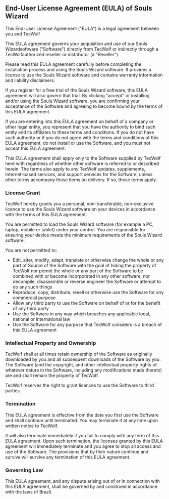﻿## End-User License Agreement (EULA) of  Souls Wizard

This End-User License Agreement ("EULA") is a legal agreement between you and  TecWolf

This EULA agreement governs your acquisition and use of our  Souls Wizardsoftware ("Software") directly from  TecWolf  or indirectly through a  TecWolfauthorized reseller or distributor (a "Reseller").

Please read this EULA agreement carefully before completing the installation process and using the  Souls Wizard  software. It provides a license to use the  Souls Wizard  software and contains warranty information and liability disclaimers.

If you register for a free trial of the  Souls Wizard  software, this EULA agreement will also govern that trial. By clicking "accept" or installing and/or using the  Souls Wizard  software, you are confirming your acceptance of the Software and agreeing to become bound by the terms of this EULA agreement.

If you are entering into this EULA agreement on behalf of a company or other legal entity, you represent that you have the authority to bind such entity and its affiliates to these terms and conditions. If you do not have such authority or if you do not agree with the terms and conditions of this EULA agreement, do not install or use the Software, and you must not accept this EULA agreement.

This EULA agreement shall apply only to the Software supplied by  TecWolf  here with regardless of whether other software is referred to or described herein. The terms also apply to any  TecWolf  updates, supplements, Internet-based services, and support services for the Software, unless other terms accompany those items on delivery. If so, those terms apply. 

### License Grant

TecWolf  hereby grants you a personal, non-transferable, non-exclusive licence to use the  Souls Wizard  software on your devices in accordance with the terms of this EULA agreement.

You are permitted to load the  Souls Wizard  software (for example a PC, laptop, mobile or tablet) under your control. You are responsible for ensuring your device meets the minimum requirements of the  Souls Wizard  software.

You are not permitted to:

-   Edit, alter, modify, adapt, translate or otherwise change the whole or any part of Source of the Software with the goal of hiding the property of TecWolf nor permit the whole or any part of the Software to be combined with or become incorporated in any other software, nor decompile, disassemble or reverse engineer the Software or attempt to do any such things
-   Reproduce, copy, distribute, resell or otherwise use the Software for any commercial purpose
-   Allow any third party to use the Software on behalf of or for the benefit of any third party
-   Use the Software in any way which breaches any applicable local, national or international law
-   Use the Software for any purpose that  TecWolf  considers is a breach of this EULA agreement

### Intellectual Property and Ownership

TecWolf  shall at all times retain ownership of the Software as originally downloaded by you and all subsequent downloads of the Software by you. The Software (and the copyright, and other intellectual property rights of whatever nature in the Software, including any modifications made thereto) are and shall remain the property of  TecWolf.

TecWolf  reserves the right to grant licences to use the Software to third parties.

### Termination

This EULA agreement is effective from the date you first use the Software and shall continue until terminated. You may terminate it at any time upon written notice to  TecWolf.

It will also terminate immediately if you fail to comply with any term of this EULA agreement. Upon such termination, the licenses granted by this EULA agreement will immediately terminate and you agree to stop all access and use of the Software. The provisions that by their nature continue and survive will survive any termination of this EULA agreement.

### Governing Law

This EULA agreement, and any dispute arising out of or in connection with this EULA agreement, shall be governed by and construed in accordance with the laws of Brazil.

